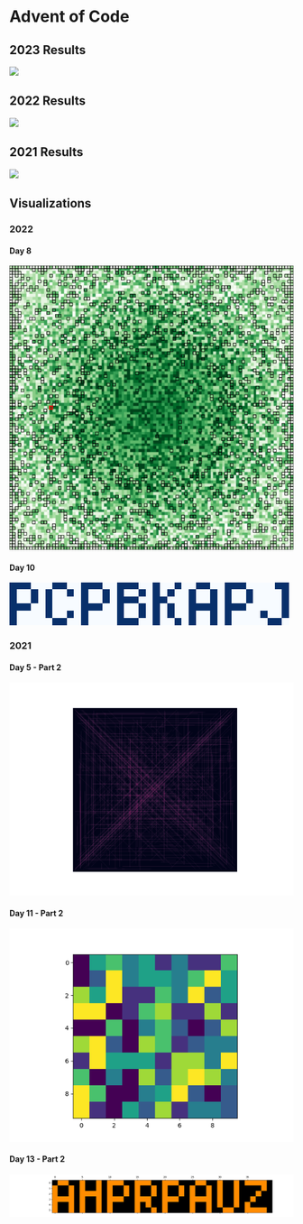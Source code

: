 # Advent of Code

## 2023 Results
![](https://img.shields.io/badge/stars%20⭐-4-yellow#23)

## 2022 Results

![](https://img.shields.io/badge/stars%20⭐-29-yellow#22)

## 2021 Results

![](https://img.shields.io/badge/stars%20⭐-30-yellow)

## Visualizations

### 2022

#### Day 8

![](/2022/08/forest.svg)

#### Day 10

![](/2022/10/image.png)

### 2021

#### Day 5 - Part 2

![](https://github.com/flomero/AoC/blob/main/2021/5/img.png?raw=true)

#### Day 11 - Part 2

![](https://github.com/flomero/AoC/blob/main/2021/11/animation.gif?raw=true)

#### Day 13 - Part 2

![](https://github.com/flomero/AoC/blob/main/2021/13/img.png?raw=true)

